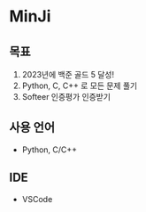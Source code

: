 # MinJi

## 목표 <br>
1. 2023년에 백준 골드 5 달성!
2. Python, C, C++ 로 모든 문제 풀기
3. Softeer 인증평가 인증받기
 
## 사용 언어
- Python, C/C++

## IDE
- VSCode
